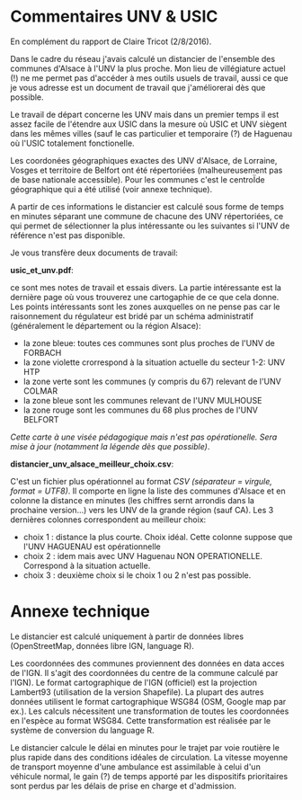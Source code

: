 Commentaires UNV & USIC
=======================

En complément du rapport de Claire Tricot (2/8/2016).

Dans le cadre du réseau j'avais calculé un distancier de l'ensemble des communes d'Alsace à l'UNV la plus proche. Mon lieu de villégiature actuel (!) ne me permet pas d'accéder à mes outils usuels de travail, aussi ce que je vous adresse est un document de travail que j'améliorerai dès que possible.

Le travail de départ concerne les UNV mais dans un premier temps il est assez facile de l'étendre aux USIC dans la mesure où USIC et UNV siègent dans les mêmes villes (sauf le cas particulier et temporaire (?) de Haguenau où l'USIC totalement fonctionelle.

Les coordonées géographiques exactes des UNV d'Alsace, de Lorraine, Vosges et territoire de Belfort ont été répertoriées (malheureusement pas de base nationale accessible). Pour les communes c'est le centroÏde géographique qui a été utilisé (voir annexe technique).

A partir de ces informations le distancier est calculé sous forme de temps en minutes séparant une commune de chacune des UNV répertoriées, ce qui permet de sélectionner la plus intéressante ou les suivantes si l'UNV de référence n'est pas disponible.

Je vous transfère deux documents de travail:

__usic_et_unv.pdf__:

ce sont mes notes de travail et essais divers. La partie intéressante est la dernière page où vous trouverez une cartogaphie de ce que cela donne. Les points intéressants sont les zones auxquelles on ne pense pas car le raisonnement du régulateur est bridé par un schéma administratif (généralement le département ou la région Alsace):
- la zone bleue: toutes ces communes sont plus proches de l'UNV de FORBACH
- la zone violette crorrespond à la situation actuelle du secteur  1-2: UNV HTP
- la zone verte sont les communes (y compris du 67) relevant de l'UNV COLMAR
- la zone bleue sont les communes relevant de l'UNV MULHOUSE
- la zone rouge sont les communes du 68 plus proches de l'UNV BELFORT

_Cette carte à une visée pédagogique mais n'est pas opérationelle. Sera mise à jour (notamment la légende dès que possible)_.


__distancier_unv_alsace_meilleur_choix.csv__:

C'est un fichier plus opérationnel au format _CSV (séparateur = virgule, format = UTF8)_.
Il comporte en ligne la liste des communes d'Alsace et en colonne la distance en minutes (les chiffres sernt arrondis dans la prochaine version...) vers les UNV de la grande région (sauf CA). Les 3 dernières colonnes correspondent au meilleur choix:
- choix 1 : distance la plus courte. Choix idéal. Cette colonne suppose que l'UNV HAGUENAU est opérationnelle
- choix 2 : idem mais avec UNV Haguenau NON OPERATIONELLE. Correspond à la situation actuelle.
- choix 3 : deuxième choix si le choix 1 ou 2 n'est pas possible.

Annexe technique
================

Le distancier est calculé uniquement à partir de données libres (OpenStreetMap, données libre IGN, language R).

Les coordonnées des communes proviennent des données en data acces de l'IGN. Il s'agit des coordonnées du centre de la commune calculé par l'IGN).  Le format cartographique de l'IGN (officiel) est la projection Lambert93 (utilisation de la version Shapefile). La plupart des autres données utilisent le format cartographique WSG84 (OSM, Google map par ex.). Les calculs nécessitent une transformation de toutes les coordonnées en l'espèce au format WSG84. Cette transformation est réalisée par le système de conversion du language R.

Le distancier calcule le délai en minutes pour le trajet par voie routière le plus rapide dans des conditions idéales de circulation. La vitesse moyenne de transport moyenne d'une ambulance est assimilable à celui d'un véhicule normal, le gain (?) de temps apporté par les dispositifs prioritaires sont perdus par les délais de prise en charge et d'admission.